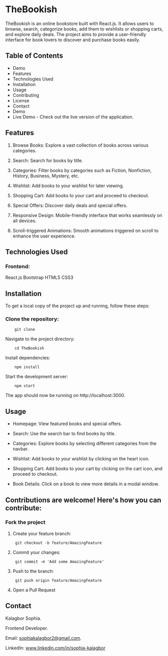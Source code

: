 # TheBookish

TheBookish is an online bookstore built with React.js. It allows users to browse, search, categorize books, add them to wishlists or shopping carts, and explore daily deals. The project aims to provide a user-friendly interface for book lovers to discover and purchase books easily.

## Table of Contents
- Demo
- Features
- Technologies Used
- Installation
- Usage
- Contributing
- License
- Contact
- Demo
- Live Demo - Check out the live version of the application.

## Features
1) Browse Books: Explore a vast collection of books across various categories.

2) Search: Search for books by title.

3) Categories: Filter books by categories such as Fiction, Nonfiction, History, Business, Mystery, etc.

4) Wishlist: Add books to your wishlist for later viewing.

5) Shopping Cart: Add books to your cart and proceed to checkout.

6) Special Offers: Discover daily deals and special offers.

7) Responsive Design: Mobile-friendly interface that works seamlessly on all devices.

8) Scroll-triggered Animations: Smooth animations triggered on scroll to enhance the user experience.

## Technologies Used

### Frontend:

React.js
Bootstrap
HTML5
CSS3

## Installation

To get a local copy of the project up and running, follow these steps:

### Clone the repository:

        git clone 

Navigate to the project directory:

        cd TheBookish

Install dependencies:

        npm install

Start the development server:

        npm start

The app should now be running on http://localhost:3000.

## Usage

- Homepage: View featured books and special offers.

- Search: Use the search bar to find books by title.

- Categories: Explore books by selecting different categories from the navbar.

- Wishlist: Add books to your wishlist by clicking on the heart icon.

- Shopping Cart: Add books to your cart by clicking on the cart icon, and proceed to checkout.

- Book Details: Click on a book to view more details in a modal window.


## Contributions are welcome! Here's how you can contribute:

### Fork the project

1) Create your feature branch:


        git checkout -b feature/AmazingFeature

2) Commit your changes:

        git commit -m 'Add some AmazingFeature'

3) Push to the branch:

        git push origin feature/AmazingFeature

4) Open a Pull Request


## Contact
Kalagbor Sophia.

Frontend Developer.

Email: sophiakalagbor2@gmail.com.

LinkedIn: www.linkedin.com/in/sophia-kalagbor
